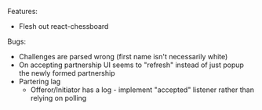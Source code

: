 
Features:
 * Flesh out react-chessboard


Bugs:
* Challenges are parsed wrong (first name isn't necessarily white)
* On accepting partnership UI seems to "refresh" instead of just popup the newly
  formed partnership
* Partering lag
  * Offeror/Initiator has a log - implement "accepted"
    listener rather than relying on polling
